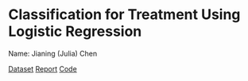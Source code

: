 # Classification for Treatment Using Logistic Regression

Name: Jianing (Julia) Chen

[Dataset](https://github.com/juliachenc/ps2/tree/main/dataset)
[Report](https://github.com/juliachenc/ps2/blob/main/DSCI552_PS2_Report.pdf)
[Code](https://github.com/juliachenc/ps2/blob/main/dsci552_ps2-submission.ipynb)
